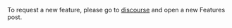 To request a new feature, please go to [discourse](https://discourse.maas.io/c/features/15) and open a new Features post.